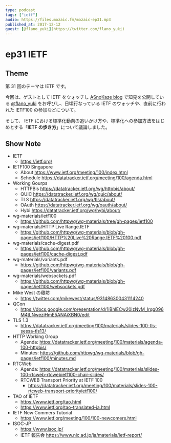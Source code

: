 ```yaml
---
type: podcast
tags: ["ietf"]
audio: https://files.mozaic.fm/mozaic-ep31.mp3
published_at: 2017-12-12
guest: [@flano_yuki](https://twitter.com/flano_yuki)
---
```


# ep31 IETF

## Theme

第 31 回のテーマは IETF です。

今回は、ゲストとして IETF をウォッチし [ASnoKaze blog](http://asnokaze.hatenablog.com/) で知見を公開している [@flano_yuki](https://twitter.com/flano_yuki) をお呼びし、日頃行なっている IETF のウォッチや、直前に行われた IETF100 の参加などについて。

そして、 IETF における標準化動向の追いかけ方や、標準化への参加方法をはじめとする「**IETF の歩き方**」について議論しました。

## Show Note

- IETF
  - https://ietf.org/
- IETF100 Singapore
  - About https://www.ietf.org/meeting/100/index.html
  - Schedule https://datatracker.ietf.org/meeting/100/agenda.html
- Working Gourps
  - HTTPBis https://datatracker.ietf.org/wg/httpbis/about/
  - QUIC https://datatracker.ietf.org/wg/quic/about/
  - TLS https://datatracker.ietf.org/wg/tls/about/
  - OAuth https://datatracker.ietf.org/wg/oauth/about/
  - Hybi https://datatracker.ietf.org/wg/hybi/about/
- wg-materials/ietf100
  - https://github.com/httpwg/wg-materials/tree/gh-pages/ietf100
- wg-materials/HTTP Live Range.IETF
  - https://github.com/httpwg/wg-materials/blob/gh-pages/ietf100/HTTP%20Live%20Range.IETF%20100.pdf
- wg-materials/cache-digest.pdf
  - https://github.com/httpwg/wg-materials/blob/gh-pages/ietf100/cache-digest.pdf
- wg-materials/variants.pdf
  - https://github.com/httpwg/wg-materials/blob/gh-pages/ietf100/variants.pdf
- wg-materials/websockets.pdf
  - https://github.com/httpwg/wg-materials/blob/gh-pages/ietf100/websockets.pdf
- Mike West の寝坊
  - https://twitter.com/mikewest/status/931486300431114240
- QCon
  - https://docs.google.com/presentation/d/1iBhlECw20izNvM_lrqg096M4tLNweziHmE5ANAiXBN0/edit
- TLS 1.3
  - https://datatracker.ietf.org/meeting/100/materials/slides-100-tls-sessa-tls13/
- HTTP Working Group
  - Agenda: https://datatracker.ietf.org/meeting/100/materials/agenda-100-httpbis/
  - Minutes: https://github.com/httpwg/wg-materials/blob/gh-pages/ietf100/minutes.md
- RTCWeb
  - Agenda: https://datatracker.ietf.org/meeting/100/materials/slides-100-rtcweb-rtcwebietf100-chair-slides/
  - RTCWEB Transport Priority at IETF 100
    - https://datatracker.ietf.org/meeting/100/materials/slides-100-rtcweb-transport-priorityietf100/
- TAO of IETF
  - https://www.ietf.org/tao.html
  - https://www.ietf.org/tao-translated-ja.html
- IETF New Commers Tutorial
  - https://www.ietf.org/meeting/100/100-newcomers.html
- ISOC-JP
  - https://www.isoc.jp/
  - IETF 報告会 https://www.nic.ad.jp/ja/materials/ietf-report/
